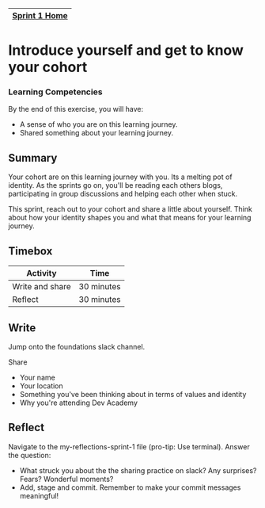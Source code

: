 [Sprint 1 Home](README.md)|
---|

# Introduce yourself and get to know your cohort

### Learning Competencies
By the end of this exercise, you will have:

- A sense of who you are on this learning journey. 
- Shared something about your learning journey.


## Summary
Your cohort are on this learning journey with you. Its a melting pot of identity. As the sprints go on, you'll be reading each others blogs, participating in group discussions and helping each other when stuck. 

This sprint, reach out to your cohort and share a little about yourself. 
Think about how your identity shapes you and what that means for your learning journey.


## Timebox

Activity | Time|
------------|----------|
Write and share | 30 minutes
Reflect | 30 minutes

## Write
Jump onto the foundations slack channel.

Share 
- Your name 
- Your location 
- Something you've been thinking about in terms of values and identity 
- Why you're attending Dev Academy 

## Reflect 
Navigate to the my-reflections-sprint-1 file (pro-tip: Use terminal). Answer the question: 

- What struck you about the the sharing practice on slack? Any surprises? Fears? Wonderful moments?  
- Add, stage and commit. Remember to make your commit messages meaningful!
